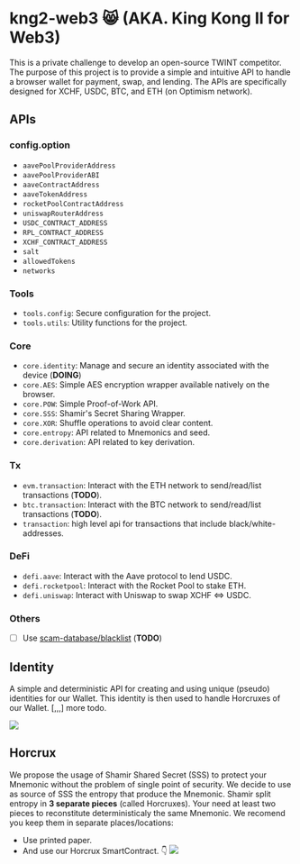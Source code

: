 # kng2-web3 😸 (AKA. King Kong II for Web3)
This is a private challenge to develop an open-source TWINT competitor.
The purpose of this project is to provide a simple and intuitive API to handle a browser wallet for payment, swap, and lending. The APIs are specifically designed for XCHF, USDC, BTC, and ETH (on Optimism network).

## APIs
### config.option
* `aavePoolProviderAddress`
* `aavePoolProviderABI`
* `aaveContractAddress`
* `aaveTokenAddress`
* `rocketPoolContractAddress`
* `uniswapRouterAddress` 
* `USDC_CONTRACT_ADDRESS`
* `RPL_CONTRACT_ADDRESS`
* `XCHF_CONTRACT_ADDRESS`
* `salt`
* `allowedTokens`
* `networks`

### Tools
- `tools.config`: Secure configuration for the project.
- `tools.utils`: Utility functions for the project.

### Core
- `core.identity`: Manage and secure an identity associated with the device (**DOING**)
- `core.AES`: Simple AES encryption wrapper available natively on the browser.
- `core.POW`: Simple Proof-of-Work API.
- `core.SSS`: Shamir's Secret Sharing Wrapper.
- `core.XOR`: Shuffle operations to avoid clear content.
- `core.entropy`: API related to Mnemonics and seed.
- `core.derivation`: API related to key derivation.

### Tx
- `evm.transaction`: Interact with the ETH network to send/read/list transactions (**TODO**).
- `btc.transaction`: Interact with the BTC network to send/read/list transactions (**TODO**).
- `transaction`: high level api for transactions that include  black/white-addresses.

### DeFi
- `defi.aave`: Interact with the Aave protocol to lend USDC.
- `defi.rocketpool`: Interact with the Rocket Pool to stake ETH.
- `defi.uniswap`: Interact with Uniswap to swap XCHF <=> USDC.

### Others
- [ ] Use [scam-database/blacklist](https://github.com/scamsniffer/scam-database/tree/main/blacklist) (**TODO**)


## Identity
A simple and deterministic API for creating and using unique (pseudo) identities for our Wallet. This identity is then used to handle Horcruxes of our Wallet.
[,,,] more todo.

[![](https://mermaid.ink/img/pako:eNqdV_uP4jYQ_lesnE5ieyzN-4F0lbqP01Vd9SqxbX84TieTOGAREuo4u0tX-793nAfEzgNaI0HMfDOe-TyecV61MIuINtdyjjm5o3jN8O76yVymCMbXH76h6-ufUE5CRvgc4YJvJkVOWIp3ZLrHef6csegKfWwgstpisfgxRXO02OAdZWhRQsSMkQpYAQR0R18Iq_6sLI38uy9WCQ1_JYd5_YhoRFJO-QHlGzypkFeVWmmh1NpkLGTFC6xXSY5Wqgh51jh1ArYElSjNOEGMrjccZXElgvDEL16Tr2BxSw7f0EdU0JSbjjs5mroSFupABNGDTL4iZVRKbVYbrR5RY6clOqKFvOFpfnw6-lBuYkGjk-bRmNDE34Hak-xIeI-snJYCcAs2__PPE7D7oSdb_vjlrlJ7k8npce4CXuj3HmZaf1aY37_8NSKVgxTgk2COHF3XdzkCnrNn-DbKaRvfDbw2_wE0ZIbfqozQptqOsB2mEZzBVyFaanxDdmSpzeExIjEuEr7Upi3Rn5hRvEpILjCvlbmltsLhds2yIo0q1ecN5aRWFPI9ozvMDrdZkrEK8e7-9v7206cWBrYlSyMFFcOI2pY4YZzKoE2eTHx9Kih5P0WBOzM929EDX7eC91ddJ24gDwhT9E0bDLhC3x_UPzrYa8E9GrBmjhnYhuG5ticZaHzv1ffPO1AH8EheeJsjwzIsXe9zVEVCzuim0eORAmTr1SSYiYwrhwGsDs7aDiY0Je31rHJI68kOyVLIxPRmux5PkBOgkxurklejFgeWp9_ddMRmLcYwpNUxY9nzhuBoNII4S_kn6CjJoUIslxAVI6si3ECHgBMJ8yl6IizCKZ4icVoSRX1B_6lPmOHuX9r04RVJbpSj9I744tOCpdA0R2gqxWWoQ0SESZHDzo8w2SDaZjqE1fXhgabb8U2nPCHDu06iNXm4LHIcQrdrO1UeXSeYuaZruL5p2tYUwdTzXMdyLcP0xXnyZoFuBK7u-bYlnafK3DCTpVw5GqsEvFQxD3Lerxk5tPOWrlOcDBNQyR9Hj0aVGtkLeDtaRI-43iL3v5kqzZ5hIsmy_RmIuMJ0POsmVgmTA4UEdXCkYM5vDX3CnGZpd03XdfuRyrK2-Eg16O-CpCH5rditJItqx4Ni1bUHdRVPDN0UvQq-TMeZIn1mB1JSJnzRp3tmAfNElC01A47zbTd-x7LjVajC5OB9HOhRpGAE5w_iEjriWoO7AHKH2XZkCxvYl4LncDG7AHkL9-qtuKDIfc8yXEvdcPJ4GTUtsEzQKg69OG4h14y2u0cieFKKQZSlPaZGkaqHCi5klHejiGMfhgqTs5FIm5tF-KAUMhlRFoGRLSDQQJlCkeOYMFSQWus6qDCBC7tADV1xYpokj4c90YcKYQMwhlpcAzBP9dHS7fO3yEbPOukZ5klv8PLX6NktPc-9fD3npHf9H5ZzWzfMyxfzWk76_uBqQg3eJd7gRaLYR_D2dB9RaIfaPMZJTqYavGhmi0MaanPOCtKA6hf9GvX2LwDosTY)](https://mermaid-js.github.io/mermaid-live-editor/edit/#pako:eNqdV_uP4jYQ_lesnE5ieyzN-4F0lbqP01Vd9SqxbX84TieTOGAREuo4u0tX-793nAfEzgNaI0HMfDOe-TyecV61MIuINtdyjjm5o3jN8O76yVymCMbXH76h6-ufUE5CRvgc4YJvJkVOWIp3ZLrHef6csegKfWwgstpisfgxRXO02OAdZWhRQsSMkQpYAQR0R18Iq_6sLI38uy9WCQ1_JYd5_YhoRFJO-QHlGzypkFeVWmmh1NpkLGTFC6xXSY5Wqgh51jh1ArYElSjNOEGMrjccZXElgvDEL16Tr2BxSw7f0EdU0JSbjjs5mroSFupABNGDTL4iZVRKbVYbrR5RY6clOqKFvOFpfnw6-lBuYkGjk-bRmNDE34Hak-xIeI-snJYCcAs2__PPE7D7oSdb_vjlrlJ7k8npce4CXuj3HmZaf1aY37_8NSKVgxTgk2COHF3XdzkCnrNn-DbKaRvfDbw2_wE0ZIbfqozQptqOsB2mEZzBVyFaanxDdmSpzeExIjEuEr7Upi3Rn5hRvEpILjCvlbmltsLhds2yIo0q1ecN5aRWFPI9ozvMDrdZkrEK8e7-9v7206cWBrYlSyMFFcOI2pY4YZzKoE2eTHx9Kih5P0WBOzM929EDX7eC91ddJ24gDwhT9E0bDLhC3x_UPzrYa8E9GrBmjhnYhuG5ticZaHzv1ffPO1AH8EheeJsjwzIsXe9zVEVCzuim0eORAmTr1SSYiYwrhwGsDs7aDiY0Je31rHJI68kOyVLIxPRmux5PkBOgkxurklejFgeWp9_ddMRmLcYwpNUxY9nzhuBoNII4S_kn6CjJoUIslxAVI6si3ECHgBMJ8yl6IizCKZ4icVoSRX1B_6lPmOHuX9r04RVJbpSj9I744tOCpdA0R2gqxWWoQ0SESZHDzo8w2SDaZjqE1fXhgabb8U2nPCHDu06iNXm4LHIcQrdrO1UeXSeYuaZruL5p2tYUwdTzXMdyLcP0xXnyZoFuBK7u-bYlnafK3DCTpVw5GqsEvFQxD3Lerxk5tPOWrlOcDBNQyR9Hj0aVGtkLeDtaRI-43iL3v5kqzZ5hIsmy_RmIuMJ0POsmVgmTA4UEdXCkYM5vDX3CnGZpd03XdfuRyrK2-Eg16O-CpCH5rditJItqx4Ni1bUHdRVPDN0UvQq-TMeZIn1mB1JSJnzRp3tmAfNElC01A47zbTd-x7LjVajC5OB9HOhRpGAE5w_iEjriWoO7AHKH2XZkCxvYl4LncDG7AHkL9-qtuKDIfc8yXEvdcPJ4GTUtsEzQKg69OG4h14y2u0cieFKKQZSlPaZGkaqHCi5klHejiGMfhgqTs5FIm5tF-KAUMhlRFoGRLSDQQJlCkeOYMFSQWus6qDCBC7tADV1xYpokj4c90YcKYQMwhlpcAzBP9dHS7fO3yEbPOukZ5klv8PLX6NktPc-9fD3npHf9H5ZzWzfMyxfzWk76_uBqQg3eJd7gRaLYR_D2dB9RaIfaPMZJTqYavGhmi0MaanPOCtKA6hf9GvX2LwDosTY)

## Horcrux
We propose the usage of Shamir Shared Secret (SSS) to protect your Mnemonic without the problem of single point of security. We decide to use as source of SSS the entropy that produce the Mnemonic. Shamir split entropy in **3 separate pieces** (called Horcruxes). Your need at least two pieces to reconstitute deterministicaly the same Mnemonic. We recomend you keep them in separate places/locations:

* Use printed paper.
* And use our Horcrux SmartContract. 👇
[![](https://mermaid.ink/img/pako:eNqdV-lu20YQfhWCQQC5lVneh4AYqC8YiNH8sFAEiIJiSQ6lrXgoy6VtxchL5RH6ZN3lIZHLQ2pXgGFyvrm-mZ1dvslBFoK8kHOKKNxitCYouXzWV-kqldjaZCQgxetvqXR5eSU9VE9KQIChZ4qiXEgLaUcyCgGFUMo3iADDZpH0tEEJJpWRXeHHOPgI-wkjOc0IWoO0ZajGeRnTIP5NElalwNeXX76WbrhB-MLMfV1IzyguYABD4FuBCSxqr424fl1D_ma5tQJMipxKPkiQ7OiY0tF3C9B6yTF3y4fPyvJzbbkWfJAKnFLdsmdlyBdH7QbOVXn4leQHp6oma4O43g7l-UtGwosO1wRCgKTkrkLjEFKK6X5W5EBSlMAJfLcULfFUKZpYStPoLxbhUdYEMCQrH1tEsv75WNbx6eH3WYHDXw9J_vNT-nB17C-R7FrxQNqCVQmFjbBi_EpK8Cvr3UOn18zKczkBkiAcst3xxl-uZLqBBFbygv0bQoSKmK7keUv0JyIY-THkHPNWGVrJPgq2a5IVaVipvmwwhVqRy3cEJ4jsb7I4IxXi3d3N3c39fQuTQ5CloYCK2ArbligQirugTR7PXHUuaar6fi55tqI7pqV6rmp47y_6QVwzVoEI-rrJDNhc3x3VPwQ4aME-GDAUS_dMTXNs0-kYaGIf1HdPB1AnsIRX2uZIMzRDVYcCFZEqW7o2EJEAJGt_5imWWi-NsTr61A4wxim0_Rnl6vjrBtSVsk5Mr7fr6QY5Anq94Ze8arXYMxz19ron1msxYqvjHRGSvWzY5pnMIMpSes_mfryvEKsVy4qAXwQboFKS8-e59AwkRCmaS3y3xIL6E_5e7zDN3r226UM-xNfCVnoHLv-1YCk7ziZoKsVlqmNEBDEb8EAmmGwQbTM9wur58IjT7XTRMY1hvOoQruHxvMxRwMZaO6hy61qeYuu2Zru6bhpziT06jm0ZtqHpLt9PjuKpmmerjmsanf1UmRtnspQLW8OPWZQi5rHb92vC5nSrb_E6RfE4AZV8Obk1qtbIXlm0k0P0gBsccv-bqdLsCSbiLNudgKTsFtWLrN9YJaybKGtQC4UC5nRp8DOiOEv7Pm3bHkYKbk3-68ygbwWkAfxRJH7HonjisWHVt8fmKpppqs7PKvZHt6y5pCqm12nKmD4N6Z5woB-JMjuHAUX5tp-_ZZiRH4iwbvIu8tQwFDCc80e83tCJ0BrcGZBbRLYTJWxgnwqas-vUGcgbdk3a8gtK99wzNNsQCw7L86hpgbsE-VHgRFELuSa4fXrEnCdhGIRZOmBqEilGKOACgmk_iyhy2RJh3W6ETnGzEO2FQdZFlENgogTADlAiUGRZOlsiSJx1PVQQs-svR41dcSIcx8v9DtSxQdgAtLEjrgHox_loqObpW2SjZxz1NP2oN3r5a_TMlp5jn-_POupd_gd3duuGeb4zpxWk645642rs-4x_SBS7kH0-3YWYHYfyIkJxDnMZFTR72qeBvKCkgAZUf4LXqB__Apyck0k)](https://mermaid-js.github.io/mermaid-live-editor/edit/#pako:eNqdV-lu20YQfhWCQQC5lVneh4AYqC8YiNH8sFAEiIJiSQ6lrXgoy6VtxchL5RH6ZN3lIZHLQ2pXgGFyvrm-mZ1dvslBFoK8kHOKKNxitCYouXzWV-kqldjaZCQgxetvqXR5eSU9VE9KQIChZ4qiXEgLaUcyCgGFUMo3iADDZpH0tEEJJpWRXeHHOPgI-wkjOc0IWoO0ZajGeRnTIP5NElalwNeXX76WbrhB-MLMfV1IzyguYABD4FuBCSxqr424fl1D_ma5tQJMipxKPkiQ7OiY0tF3C9B6yTF3y4fPyvJzbbkWfJAKnFLdsmdlyBdH7QbOVXn4leQHp6oma4O43g7l-UtGwosO1wRCgKTkrkLjEFKK6X5W5EBSlMAJfLcULfFUKZpYStPoLxbhUdYEMCQrH1tEsv75WNbx6eH3WYHDXw9J_vNT-nB17C-R7FrxQNqCVQmFjbBi_EpK8Cvr3UOn18zKczkBkiAcst3xxl-uZLqBBFbygv0bQoSKmK7keUv0JyIY-THkHPNWGVrJPgq2a5IVaVipvmwwhVqRy3cEJ4jsb7I4IxXi3d3N3c39fQuTQ5CloYCK2ArbligQirugTR7PXHUuaar6fi55tqI7pqV6rmp47y_6QVwzVoEI-rrJDNhc3x3VPwQ4aME-GDAUS_dMTXNs0-kYaGIf1HdPB1AnsIRX2uZIMzRDVYcCFZEqW7o2EJEAJGt_5imWWi-NsTr61A4wxim0_Rnl6vjrBtSVsk5Mr7fr6QY5Anq94Ze8arXYMxz19ron1msxYqvjHRGSvWzY5pnMIMpSes_mfryvEKsVy4qAXwQboFKS8-e59AwkRCmaS3y3xIL6E_5e7zDN3r226UM-xNfCVnoHLv-1YCk7ziZoKsVlqmNEBDEb8EAmmGwQbTM9wur58IjT7XTRMY1hvOoQruHxvMxRwMZaO6hy61qeYuu2Zru6bhpziT06jm0ZtqHpLt9PjuKpmmerjmsanf1UmRtnspQLW8OPWZQi5rHb92vC5nSrb_E6RfE4AZV8Obk1qtbIXlm0k0P0gBsccv-bqdLsCSbiLNudgKTsFtWLrN9YJaybKGtQC4UC5nRp8DOiOEv7Pm3bHkYKbk3-68ygbwWkAfxRJH7HonjisWHVt8fmKpppqs7PKvZHt6y5pCqm12nKmD4N6Z5woB-JMjuHAUX5tp-_ZZiRH4iwbvIu8tQwFDCc80e83tCJ0BrcGZBbRLYTJWxgnwqas-vUGcgbdk3a8gtK99wzNNsQCw7L86hpgbsE-VHgRFELuSa4fXrEnCdhGIRZOmBqEilGKOACgmk_iyhy2RJh3W6ETnGzEO2FQdZFlENgogTADlAiUGRZOlsiSJx1PVQQs-svR41dcSIcx8v9DtSxQdgAtLEjrgHox_loqObpW2SjZxz1NP2oN3r5a_TMlp5jn-_POupd_gd3duuGeb4zpxWk645642rs-4x_SBS7kH0-3YWYHYfyIkJxDnMZFTR72qeBvKCkgAZUf4LXqB__Apyck0k)